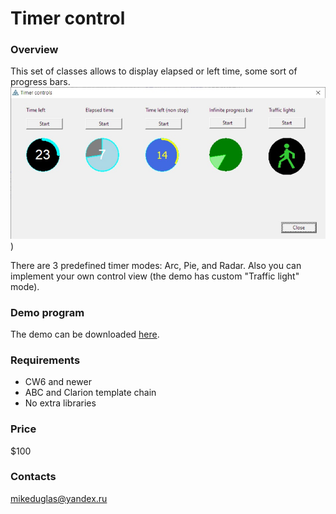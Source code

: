 # Timer control

### Overview
This set of classes allows to display elapsed or left time, some sort of progress bars.  
![Timer controls](https://github.com/mikeduglas/Timer-Control/blob/master/TimerControlDemo.jpg?raw=true))  

There are 3 predefined timer modes: Arc, Pie, and Radar. Also you can implement your own control view (the demo has custom "Traffic light" mode).  
  
### Demo program
The demo can be downloaded [here](https://www.dropbox.com/s/yzqamz8b8eflpik/TimerControlDemo.zip?dl=0).

### Requirements
- CW6 and newer
- ABC and Clarion template chain
- No extra libraries

### Price
$100

### Contacts
mikeduglas@yandex.ru
